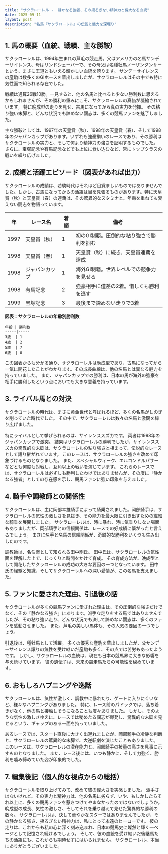 ```yaml
---
title: "サクラローレル -  静かなる強者、その揺るぎない精神力と偉大なる血統"
date: 2025-09-11
layout: post
description: "名馬『サクラローレル』の伝説と魅力を深堀り"
---
```


## 1. 馬の概要（血統、戦績、主な勝鞍）

サクラローレルは、1994年生まれの芦毛の競走馬。父はアメリカの名馬サンデーサイレンス、母はリンドシェーバーで、その母父は名種牡馬ノーザンダンサーという、まさに王道ともいえる輝かしい血統を誇ります。  サンデーサイレンスの産駒は数多くのGIホースを輩出しましたが、サクラローレルはその中でも特に気性面で知られる存在でした。

戦績は通算26戦10勝。一見すると、他の名馬と比べると少ない勝利数に思えるかもしれませんが、その勝利の重みにこそ、サクラローレルの真価が凝縮されています。  特に晩成型の走りを見せ、古馬になってから真の実力を発揮。  その粘り強い末脚と、どんな状況でも諦めない闘志は、多くの競馬ファンを魅了しました。

主な勝鞍としては、1997年の天皇賞（秋）、1998年の天皇賞（春）、そして1998年のジャパンカップがあります。いずれも強豪揃いのレースであり、その勝利はサクラローレルの実力と、そして何より精神力の強さを証明するものでした。  さらに、宝塚記念や有馬記念などでも上位に食い込むなど、常にトップクラスの戦いを繰り広げました。


## 2. 成績と活躍エピソード（図表があれば出力）

サクラローレルの成績は、若駒時代はそれほど目覚ましいものではありませんでした。しかし、古馬になってからの活躍は目を見張るものがあります。特に天皇賞（秋）と天皇賞（春）の連覇は、その驚異的なスタミナと、年齢を重ねても衰えない闘志を物語っています。

| 年 | レース名          | 着順 | 備考                                     |
|---|-----------------|-----|-----------------------------------------|
| 1997 | 天皇賞（秋）      | 1   | 初のGI制覇。圧倒的な粘り強さで勝利を掴む |
| 1998 | 天皇賞（春）      | 1   | 天皇賞（秋）に続き、天皇賞連覇を達成     |
| 1998 | ジャパンカップ    | 1   | 海外GI制覇。世界レベルでの競争力を見せる |
| 1998 | 有馬記念          | 2   | 強豪相手に僅差の2着。惜しくも勝利を逃す     |
| 1999 | 宝塚記念          | 3   | 最後まで諦めない走りで3着               |


**図表：サクラローレルの年齢別勝利数**

```
年齢 | 勝利数
-----|-----
3歳  | 1
4歳  | 2
5歳  | 7
6歳  | 0
```

この図表からも分かる通り、サクラローレルは晩成型であり、古馬になってから一気に開花したことがわかります。その成長曲線は、他の名馬とは異なる魅力を持っていました。  また、ジャパンカップでの勝利は、日本の馬が海外の強豪を相手に勝利したという点においても大きな意義を持っています。


## 3. ライバル馬との対決

サクラローレルの時代は、まさに黄金世代と呼ばれるほど、多くの名馬がしのぎを削っていた時代でした。  その中で、サクラローレルは数々の名馬と激闘を繰り広げました。

特にライバルとして挙げられるのは、サイレンススズカです。  両者は1998年のジャパンカップで激突。  結果はサクラローレルの勝利でしたが、サイレンススズカの驚異的な末脚は、サクラローレルの粘り強さと相まって、伝説的なレースとして語り継がれています。  このレースは、サクラローレルの強さを改めて印象づけるものとなりました。  また、スペシャルウィーク、エルコンドルパサーなどとも何度も対戦し、互角以上の戦いを演じています。  これらのレースでは、サクラローレルは必ずしも勝利したわけではありませんが、その度に「静かなる強者」としての存在感を示し、競馬ファンに強い印象を与えました。


## 4. 騎手や調教師との関係性

サクラローレルは、主に岡部幸雄騎手によって騎乗されました。岡部騎手は、サクラローレルの気性の激しさを見抜き、その能力を最大限に引き出すための繊細な騎乗を展開しました。  サクラローレルは、時に暴れ、時に気乗りしない場面もありましたが、岡部騎手との信頼関係は、レースでの好成績に繋がったと言えるでしょう。  まさに名手と名馬の信頼関係が、奇跡的な勝利をいくつも生み出したのです。

調教師は、名伯楽として知られる田中剛氏。  田中氏は、サクラローレルの気性面を理解した上で、じっくりと時間をかけて育成。  その育成方法が、晩成型として開花したサクラローレルの成功の大きな要因の一つとなっています。  田中氏の経験と知識、そしてサクラローレルへの深い愛情が、この名馬を支えました。


## 5. ファンに愛された理由、引退後の話

サクラローレルが多くの競馬ファンに愛された理由は、その圧倒的な強さだけでなく、その「静かなる強さ」にあります。派手な走りをする馬ではありませんでしたが、その粘り強い走り、どんな状況でも決して諦めない闘志は、多くのファンを感動させました。  また、芦毛の美しい馬体も、その人気の要因の一つでしょう。

引退後は、種牡馬として活躍。  多くの優秀な産駒を輩出しましたが、父サンデーサイレンス譲りの気性を受け継いだ産駒も多く、その点では苦労もあったようです。  しかし、サクラローレルの血統は、現在も日本の競馬界に大きな影響を与え続けています。  彼の遺伝子は、未来の競走馬たちの可能性を秘めています。


## 6. おもしろハプニングや逸話

サクラローレルは、気性が激しく、調教中に暴れたり、ゲートに入りにくいなど、様々なハプニングがありました。  特に、レース前のパドックでは、落ち着きがなく、他の馬と接触しそうになることも度々ありました。  しかし、そのような気性の激しさゆえに、レースでは秘めたる闘志が爆発し、驚異的な末脚を見せるという、ギャップのある一面を持っていました。

あるレースでは、スタート直後に大きく出遅れましたが、岡部騎手の冷静な判断と、サクラローレルの驚異的な末脚で、大逆転劇を演じたこともありました。  このレースは、サクラローレルの潜在能力と、岡部騎手の技量の高さを見事に示すものとなりました。  また、レース後には、いつも静かに、そして力強く、勝利を噛み締めていた姿が印象的でした。


## 7. 編集後記（個人的な視点からの総括）

サクラローレルを取り上げてみて、改めて彼の偉大さを実感しました。  派手さはないけれど、その実力と精神力は、他の名馬に劣らず、いや、もしかしたらそれ以上に、多くの競馬ファンを惹きつけてやまなかったのではないでしょうか。  晩成型の成長、気性の激しさ、そしてそれを乗り越えて見せた驚異的な勝利の数々。  サクラローレルは、決して華やかなスターではありませんでしたが、その静かなる強さ、揺るぎない精神力は、私にとって永遠のヒーローです。  彼の走りは、これからも私の心に深く刻み込まれ、日本の競馬史に燦然と輝く一ページとして記憶され続けるでしょう。  そして、彼の血統を受け継いだ後継馬たちの活躍にも、これからも期待せずにはいられません。  サクラローレル、本当にありがとうございました。
